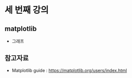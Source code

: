 # 세 번째 강의 

## matplotlib

* 그래프

## 참고자료
* Matplotlib guide : https://matplotlib.org/users/index.html
